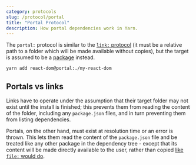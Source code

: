 ```yaml
---
category: protocols
slug: /protocol/portal
title: "Portal Protocol"
description: How portal dependencies work in Yarn.
---
```


The `portal:` protocol is similar to the [`link:` protocol](/protocol/link) (it must be a relative path to a folder which will be made available without copies), but the target is assumed to be a [package](/advanced/lexicon#package) instead.

```
yarn add react-dom@portal:./my-react-dom
```

## Portals vs links

Links have to operate under the assumption that their target folder may not exist until the install is finished; this prevents them from reading the content of the folder, including any `package.json` files, and in turn preventing them from listing dependencies.

Portals, on the other hand, must exist at resolution time or an error is thrown. This lets them read the content of the `package.json` file and be treated like any other package in the dependency tree - except that its content will be made directly available to the user, rather than copied [like `file:` would do](/protocol/file).
